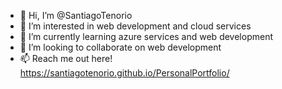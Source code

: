 - 👋 Hi, I’m @SantiagoTenorio
- 👀 I’m interested in web development and cloud services
- 🌱 I’m currently learning azure services and web development
- 💞️ I’m looking to collaborate on web development
- 📫 Reach me out here! https://santiagotenorio.github.io/PersonalPortfolio/

<!---
SantiagoTenorio/SantiagoTenorio is a ✨ special ✨ repository because its `README.md` (this file) appears on your GitHub profile.
You can click the Preview link to take a look at your changes.
--->
